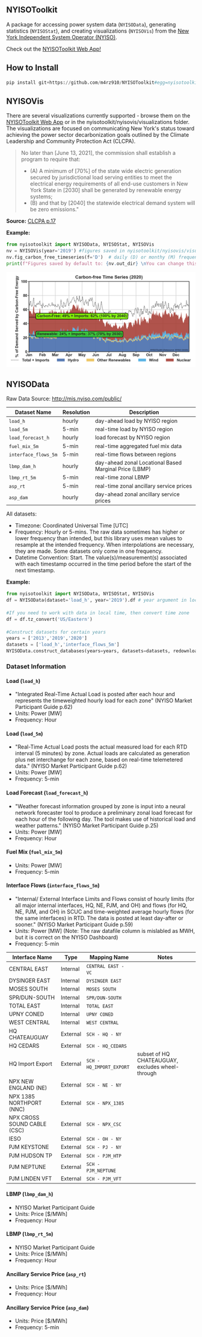 ## NYISOToolkit

A package for accessing power system data (`NYISOData`), generating statistics (`NYISOStat`), and creating visualizations (`NYISOVis`) from the [New York Independent System Operator (NYISO)](https://www.nyiso.com/).

Check out the [NYISOToolkit Web App!](http://viosimos.com/nyisotoolkit/)

## How to Install

```python
pip install git+https://github.com/m4rz910/NYISOToolkit#egg=nyisotoolkit
```

## NYISOVis
There are several visualizations currently supported - browse them on the [NYISOToolkit Web App](http://viosimos.com/nyisotoolkit/) or in the nyisotoolkit/nyisovis/visualizations folder. The visualizations are focused on communicating New York's status toward achieving the power sector decarbonization goals outlined by the Climate Leadership and Community Protection Act (CLCPA). 

> No later than [June 13, 2021], the commission shall establish a program to require that:
>
> * (A) A minimum of [70%] of the state wide electric generation secured by jurisdictional load serving entities to meet the electrical energy requirements of all end-use customers in New York State in [2030] shall  be generated by  renewable  energy  systems;
> * (B) and that by [2040] the  statewide  electrical demand system will be zero emissions."

**Source:** [CLCPA p.17](https://www.nysenate.gov/legislation/bills/2019/s6599)

**Example:**

```python
from nyisotoolkit import NYISOData, NYISOStat, NYISOVis
nv = NYISOVis(year='2019') #figures saved in nyisotoolkit/nyisovis/visualization folder by default.  
nv.fig_carbon_free_timeseries(f='D')  # daily (D) or monthy (M) frequency is recommended
print(f"Figures saved by default to: {nv.out_dir} \nYou can change this by passing a pathlib object to the out_dir parameter in the NYISOVis object initialization.")
```
![CLCPA](nyisotoolkit/nyisovis/visualizations/2020_carbon_free_timeseries_D.png)
 
## NYISOData
Raw Data Source: http://mis.nyiso.com/public/

Dataset Name | Resolution | Description
--- | --- | --
`load_h` | hourly | day-ahead load by NYISO region
`load_5m` | 5-min | real-time load by NYISO region
`load_forecast_h` | hourly | load forecast by NYISO region
`fuel_mix_5m` | 5-min | real-time aggregated fuel mix data
`interface_flows_5m` | 5-min | real-time flows between regions
`lbmp_dam_h` | hourly | day-ahead zonal Locational Based Marginal Price (LBMP)
`lbmp_rt_5m` | 5-min | real-time zonal LBMP
`asp_rt` | 5-min | real-time zonal ancillary service prices
`asp_dam` | hourly | day-ahead zonal ancillary service prices

All datasets:

* Timezone: Coordinated Universal Time [UTC]
* Frequency: Hourly or 5-mins. The raw data sometimes has higher or lower frequency than intended, but this library uses mean values to resample at the intended frequency. When interpolations are necessary, they are made. Some datasets only come in one frequency.
* Datetime Convention: Start. The value(s)/measurement(s) associated with each timestamp occurred in the time period before the start of the next timestamp.

**Example:**

```python
from nyisotoolkit import NYISOData, NYISOStat, NYISOVis
df = NYISOData(dataset='load_h', year='2019').df # year argument in local time, but returns dataset in UTC

#If you need to work with data in local time, then convert time zone
df = df.tz_convert('US/Eastern')

#Construct datasets for certain years
years = ['2013','2019','2020']
datasets = ['load_h','interface_flows_5m']
NYISOData.construct_databases(years=years, datasets=datasets, redownload=True, reconstruct=True, create_csvs=False)
```

### Dataset Information

#### Load (`load_h`)

* "Integrated Real-Time Actual Load is posted after each hour and represents the timeweighted hourly load for each zone" (NYISO Market Participant Guide p.62)
* Units: Power [MW]
* Frequency: Hour

#### Load (`load_5m`)

* "Real-Time Actual Load posts the actual measured load for each RTD interval (5 minutes) by zone.
Actual loads are calculated as generation plus net interchange for each zone, based on real-time telemetered data." (NYISO Market Participant Guide p.62)
* Units: Power [MW]
* Frequency: 5-min

#### Load Forecast (`load_forecast_h`)

* "Weather forecast information grouped by zone is input into a neural network forecaster tool to produce a preliminary zonal load forecast for each hour of the following day. The tool makes use of historical load and weather patterns." (NYISO Market Participant Guide p.25)
* Units: Power [MW]
* Frequency: Hour

#### Fuel Mix (`fuel_mix_5m`)

* Units: Power [MW]
* Frequency: 5-min

#### Interface Flows (`interface_flows_5m`)

* "Internal/ External Interface Limits and Flows consist of hourly limits (for all major internal interfaces, HQ, NE, PJM, and OH) and flows (for HQ, NE, PJM, and OH) in SCUC and time-weighted average hourly flows (for the same interfaces) in RTD. The data is posted at least day-after or sooner." (NYISO Market Participant Guide p.59)
* Units: Power [MW] (Note: The raw datafile column is mislabled as MWH, but it is correct on the NYISO Dashboard)
* Frequency: 5-min

Interface Name | Type | Mapping Name | Notes
--- | --- | --- | ---
CENTRAL EAST | Internal | `CENTRAL EAST - VC`
DYSINGER EAST | Internal | `DYSINGER EAST`
MOSES SOUTH | Internal | `MOSES SOUTH`
SPR/DUN-SOUTH | Internal | `SPR/DUN-SOUTH`
TOTAL EAST | Internal | `TOTAL EAST`
UPNY CONED | Internal | `UPNY CONED`
WEST CENTRAL | Internal | `WEST CENTRAL`
HQ CHATEAUGUAY | External | `SCH - HQ - NY`
HQ CEDARS | External | `SCH - HQ_CEDARS`
HQ Import Export | External | `SCH - HQ_IMPORT_EXPORT` | subset of HQ CHATEAUGUAY, excludes wheel-through
NPX NEW ENGLAND (NE) | External | `SCH - NE - NY`
NPX 1385 NORTHPORT (NNC) | External | `SCH - NPX_1385`
NPX CROSS SOUND CABLE (CSC) | External | `SCH - NPX_CSC`
IESO | External | `SCH - OH - NY`
PJM KEYSTONE | External | `SCH - PJ - NY`
PJM HUDSON TP | External | `SCH - PJM_HTP`
PJM NEPTUNE | External | `SCH - PJM_NEPTUNE`
PJM LINDEN VFT | External | `SCH - PJM_VFT`

#### LBMP (`lbmp_dam_h`)

* NYISO Market Participant Guide
* Units: Price [$/MWh]
* Frequency: Hour

#### LBMP (`lbmp_rt_5m`)

* NYISO Market Participant Guide
* Units: Price [$/MWh]
* Frequency: Hour

#### Ancillary Service Price (`asp_rt`)

* Units: Price [$/MWh]
* Frequency: Hour

#### Ancillary Service Price (`asp_dam`)

* Units: Price [$/MWh]
* Frequency: 5-min
